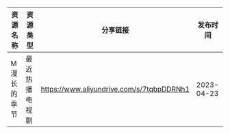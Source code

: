 | 资源名称   | 资源类型    | 分享链接                                      | 发布时间       |
| ------ | ------- | ----------------------------------------- | ---------- |
| M漫长的季节 | 最近热播电视剧 | https://www.aliyundrive.com/s/7tqbpDDRNh1 | 2023-04-23 |
